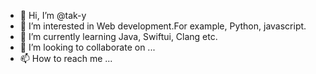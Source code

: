 - 👋 Hi, I’m @tak-y
- 👀 I’m interested in Web development.For example, Python, javascript.
- 🌱 I’m currently learning Java, Swiftui, Clang etc.
- 💞️ I’m looking to collaborate on ...
- 📫 How to reach me ...

<!---
tak-y/tak-y is a ✨ special ✨ repository because its `README.md` (this file) appears on your GitHub profile.
You can click the Preview link to take a look at your changes.
--->
